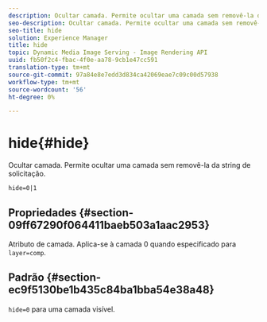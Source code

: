 ```yaml
---
description: Ocultar camada. Permite ocultar uma camada sem removê-la da string de solicitação.
seo-description: Ocultar camada. Permite ocultar uma camada sem removê-la da string de solicitação.
seo-title: hide
solution: Experience Manager
title: hide
topic: Dynamic Media Image Serving - Image Rendering API
uuid: fb50f2c4-fbac-4f0e-aa78-9cb1e47cc591
translation-type: tm+mt
source-git-commit: 97a84e8e7edd3d834ca42069eae7c09c00d57938
workflow-type: tm+mt
source-wordcount: '56'
ht-degree: 0%

---
```



# hide{#hide}

Ocultar camada. Permite ocultar uma camada sem removê-la da string de solicitação.

`hide=0|1`

## Propriedades {#section-09ff67290f064411baeb503a1aac2953}

Atributo de camada. Aplica-se à camada 0 quando especificado para `layer=comp`.

## Padrão {#section-ec9f5130be1b435c84ba1bba54e38a48}

`hide=0` para uma camada visível.
